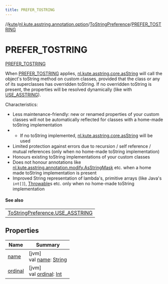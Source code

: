 ```yaml
---
title: PREFER_TOSTRING
---
```

//[kute](../../../../index.html)/[nl.kute.asstring.annotation.option](../../index.html)/[ToStringPreference](../index.html)/[PREFER_TOSTRING](index.html)



# PREFER_TOSTRING



[PREFER_TOSTRING](index.html)



When [PREFER_TOSTRING](index.html) applies, [nl.kute.asstring.core.asString](../../../nl.kute.asstring.core/as-string.html) will call the object's toString method on custom classes, provided that the class or any of its superclasses has overridden toString. If no overridden toString is present, the properties will be resolved dynamically (like with [USE_ASSTRING](../-u-s-e_-a-s-s-t-r-i-n-g/index.html)).



Characteristics:



- 
   Less maintenance-friendly: new or renamed properties of your custom classes will not be automatically reflected for classes with a home-made toString implementation
- - 
      If no toString implemented, [nl.kute.asstring.core.asString](../../../nl.kute.asstring.core/as-string.html) will be used
- 
   Limited protection against errors due to recursion / self reference / mutual references (only when no home-made toString implementation)
- 
   Honours existing toString implementations of your custom classes
- 
   Does not honour annotations like [nl.kute.asstring.annotation.modify.AsStringMask](../../../nl.kute.asstring.annotation.modify/-as-string-mask/index.html) etc. when a home made toString implementation is present
- 
   Improved String representation of lambda's, primitive arrays (like Java's `int[]`), [Throwable](https://kotlinlang.org/api/latest/jvm/stdlib/kotlin/-throwable/index.html)s etc. only when no home-made toString implementation




#### See also


| |
|---|
| [ToStringPreference.USE_ASSTRING](../-u-s-e_-a-s-s-t-r-i-n-g/index.html) |


## Properties


| Name | Summary |
|---|---|
| [name](../../../nl.kute.hashing/-digest-method/-m-d5/index.html#-372974862%2FProperties%2F863300109) | [jvm]<br>val [name](../../../nl.kute.hashing/-digest-method/-m-d5/index.html#-372974862%2FProperties%2F863300109): [String](https://kotlinlang.org/api/latest/jvm/stdlib/kotlin/-string/index.html) |
| [ordinal](../../../nl.kute.hashing/-digest-method/-m-d5/index.html#-739389684%2FProperties%2F863300109) | [jvm]<br>val [ordinal](../../../nl.kute.hashing/-digest-method/-m-d5/index.html#-739389684%2FProperties%2F863300109): [Int](https://kotlinlang.org/api/latest/jvm/stdlib/kotlin/-int/index.html) |

